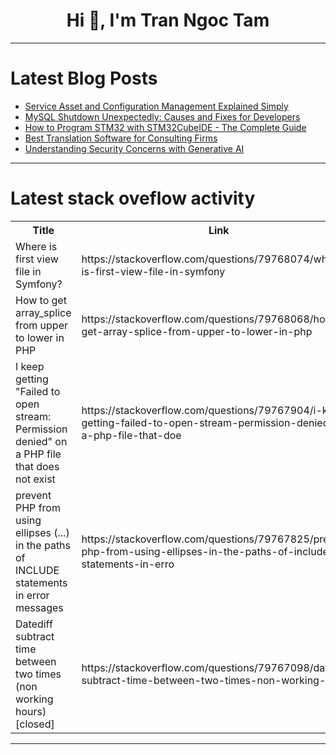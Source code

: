 <h1 align="center">Hi 👋, I'm Tran Ngoc Tam</h1>

---

# Latest Blog Posts 
<!-- BLOG-POST-LIST:START -->
- [Service Asset and Configuration Management Explained Simply](https://dev.to/teresa_tran/service-asset-and-configuration-management-explained-simply-nce)
- [MySQL Shutdown Unexpectedly: Causes and Fixes for Developers](https://dev.to/dbvismarketing/mysql-shutdown-unexpectedly-causes-and-fixes-for-developers-2775)
- [How to Program STM32 with STM32CubeIDE - The Complete Guide](https://dev.to/alexmo/how-to-program-stm32-with-stm32cubeide-the-complete-guide-ihc)
- [Best Translation Software for Consulting Firms](https://dev.to/testjace/best-translation-software-for-consulting-firms-4ob)
- [Understanding Security Concerns with Generative AI](https://dev.to/shajam/understanding-security-concerns-with-generative-ai-1pd8)
<!-- BLOG-POST-LIST:END -->

---

# Latest stack oveflow activity
<table>
  <tr><th>Title</th><th>Link</th></tr>
  <!-- STACKOVERFLOW:START --><tr><td>Where is first view file in Symfony?</td><td>https://stackoverflow.com/questions/79768074/where-is-first-view-file-in-symfony</td></tr><tr><td>How to get array_splice from upper to lower in PHP</td><td>https://stackoverflow.com/questions/79768068/how-to-get-array-splice-from-upper-to-lower-in-php</td></tr><tr><td>I keep getting &quot;Failed to open stream: Permission denied&quot; on a PHP file that does not exist</td><td>https://stackoverflow.com/questions/79767904/i-keep-getting-failed-to-open-stream-permission-denied-on-a-php-file-that-doe</td></tr><tr><td>prevent PHP from using ellipses &lpar;...&rpar; in the paths of INCLUDE statements in error messages</td><td>https://stackoverflow.com/questions/79767825/prevent-php-from-using-ellipses-in-the-paths-of-include-statements-in-erro</td></tr><tr><td>Datediff subtract time between two times &lpar;non working hours&rpar; [closed]</td><td>https://stackoverflow.com/questions/79767098/datediff-subtract-time-between-two-times-non-working-hours</td></tr><!-- STACKOVERFLOW:END -->
</table>

---


